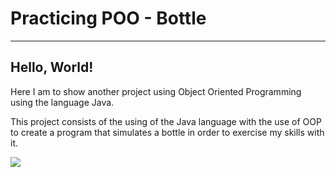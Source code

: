 # Practicing POO - Bottle
---
## Hello, World!
Here I am to show another project using Object Oriented Programming using the language Java.  

This project consists of the using of the Java language with the use of OOP to create a program that simulates a bottle in order to exercise my skills with it.

![][img bottle vector]

[img bottle vector]: /GarrafinhaDeAgua/lib/Garrafas_Repositorio.png